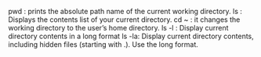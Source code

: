 pwd : prints the absolute path name of the current working directory.
ls : Displays the contents list of your current directory.
cd ~ : it changes the working directory to the user’s home directory.
ls -l :  Display current directory contents in a long format
ls -la: Display current directory contents, including hidden files (starting with .). Use the long format.
